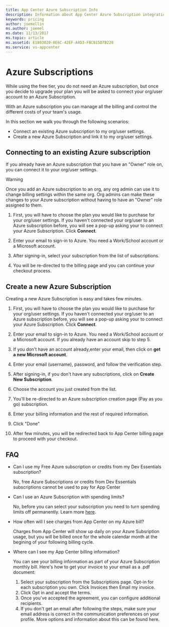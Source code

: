 ```yaml
---
title: App Center Azure Subscription Info
description: Information about App Center Azure Subscription integration.
keywords: pricing
author: joemellin
ms.author: joemel
ms.date: 11/13/2017
ms.topic: article
ms.assetid: E1803020-0E6C-42EF-A4D3-FBCB15D7B220
ms.service: vs-appcenter
---
```


# Azure Subscriptions

While using the free tier, you do not need an Azure subscription, but once you decide to upgrade your plan you will be asked to connect your org/user account to an Azure Subscription.

With an Azure subscription you can manage all the billing and control the different costs of your team's usage.

 In this section we walk you through the following scenarios: 

- Connect an existing Azure subscription to my org/user settings.
- Create a new Azure Subscription and link it to my org/user settings.  


## Connecting to an existing Azure subscription


If you already have an Azure subscription that you have an "Owner" role on, you can connect it to your org/user settings. 

> [!WARNING]
> 
> Once you add an Azure subscription to an org, any org admin can use it to change billing settings within the same org. Org admins can make these changes to your Azure subscription without having to have an "Owner" role assigned to them.


1. First, you will have to choose the plan you would like to purchase for your org/user settings. If you haven't connected your org/user to an Azure subscription before, you will see a pop-up asking your to connect your Azure Subscription. Click **Connect**.

2. Enter your email to sign-in to Azure. You need a Work/School account or a Microsoft account. 

3. After signing-in, select your subscription from the list of subscriptions.

4. You will be re-directed to the billing page and you can continue your checkout process. 

## Create a new Azure Subscription

Creating a new Azure Subscription is easy and takes few minutes. 
 
1. First, you will have to choose the plan you would like to purchase for your org/user settings. If you haven't connected your org/user to an Azure subscription before, you will see a pop-up asking your to connect your Azure Subscription. Click **Connect**.


2. Enter your email to sign-in to Azure. You need a Work/School account or a Microsoft account. If you already have an account skip to step 5.

3. If you don't have an account already,enter your email, then click on **get a new Microsoft account**.

4. Enter your email (username), password, and follow the verification step.

5. After signing-in, if you don't have any subscriptions, click on **Create New Subscription**.

6. Choose the account you just created from the list.

7. You'll be re-directed to an Azure subscription creation page (Pay as you go) subscription.

8. Enter your billing information and the rest of required information.

9. Click "Done"

10. After few minutes, you will be redirected back to App Center billing page to proceed with your checkout.

## FAQ

- Can I use my Free Azure subscription or credits from my Dev Essentials subscription?

    No, free Azure Subscriptions or credits from Dev Essentials subscriptions cannot be used to pay for App Center

- Can I use an Azure Subscription with spending limits?

    No, before you can select your subscription you need to turn spending limits off permanently. Learn more [here](https://docs.microsoft.com/azure/billing/billing-spending-limit).

- How often will I see charges from App Center on my Azure bill?

    Charges from App Center will show up daily on your Azure Subsription usage, but you will be billed once for the whole calendar month at the begining of your following billing cycle. 


- Where can I see my App Center billing information?

    You can see your billing information as part of your Azure Subscription monthly bill. Here's how to get your invoice to your email as a .pdf document:
 
  1. Select your subscription from the Subscriptions page. Opt-in for each subscription you own. Click Invoices then Email my invoice.
  2. Click Opt in and accept the terms.
  3. Once you've accepted the agreement, you can configure additional recipients.
  4. If you don't get an email after following the steps, make sure your email address is correct in the communication preferences on your profile.
     More options and information about this can be found here.

